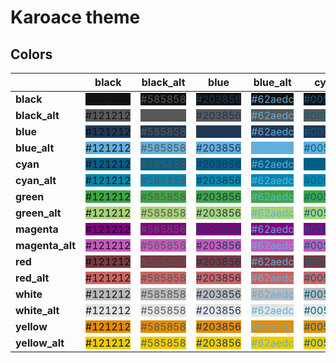 # Karoace theme

## Colors

| | black | black_alt | blue | blue_alt | cyan | cyan_alt | green | green_alt | magenta | magenta_alt | red | red_alt | white | white_alt | yellow | yellow_alt |
| - | - | - | - | - | - | - | - | - | - | - | - | - | - | - | - | - |
| **black** | <span style="background-color:#121212; color:#121212">#121212</span> | <span style="background-color:#121212; color:#585858">#585858</span> | <span style="background-color:#121212; color:#203856">#203856</span> | <span style="background-color:#121212; color:#62aedc">#62aedc</span> | <span style="background-color:#121212; color:#005F87">#005F87</span> | <span style="background-color:#121212; color:#0087AF">#0087AF</span> | <span style="background-color:#121212; color:#3da542">#3da542</span> | <span style="background-color:#121212; color:#a6d378">#a6d378</span> | <span style="background-color:#121212; color:#800080">#800080</span> | <span style="background-color:#121212; color:#C25ABD">#C25ABD</span> | <span style="background-color:#121212; color:#7a3842">#7a3842</span> | <span style="background-color:#121212; color:#cb6362">#cb6362</span> | <span style="background-color:#121212; color:#b9b9b9">#b9b9b9</span> | <span style="background-color:#121212; color:#E4E4E4">#E4E4E4</span> | <span style="background-color:#121212; color:#e28c00">#e28c00</span> | <span style="background-color:#121212; color:#eccd00">#eccd00</span> |
| **black_alt** | <span style="background-color:#585858; color:#121212">#121212</span> | <span style="background-color:#585858; color:#585858">#585858</span> | <span style="background-color:#585858; color:#203856">#203856</span> | <span style="background-color:#585858; color:#62aedc">#62aedc</span> | <span style="background-color:#585858; color:#005F87">#005F87</span> | <span style="background-color:#585858; color:#0087AF">#0087AF</span> | <span style="background-color:#585858; color:#3da542">#3da542</span> | <span style="background-color:#585858; color:#a6d378">#a6d378</span> | <span style="background-color:#585858; color:#800080">#800080</span> | <span style="background-color:#585858; color:#C25ABD">#C25ABD</span> | <span style="background-color:#585858; color:#7a3842">#7a3842</span> | <span style="background-color:#585858; color:#cb6362">#cb6362</span> | <span style="background-color:#585858; color:#b9b9b9">#b9b9b9</span> | <span style="background-color:#585858; color:#E4E4E4">#E4E4E4</span> | <span style="background-color:#585858; color:#e28c00">#e28c00</span> | <span style="background-color:#585858; color:#eccd00">#eccd00</span> |
| **blue** | <span style="background-color:#203856; color:#121212">#121212</span> | <span style="background-color:#203856; color:#585858">#585858</span> | <span style="background-color:#203856; color:#203856">#203856</span> | <span style="background-color:#203856; color:#62aedc">#62aedc</span> | <span style="background-color:#203856; color:#005F87">#005F87</span> | <span style="background-color:#203856; color:#0087AF">#0087AF</span> | <span style="background-color:#203856; color:#3da542">#3da542</span> | <span style="background-color:#203856; color:#a6d378">#a6d378</span> | <span style="background-color:#203856; color:#800080">#800080</span> | <span style="background-color:#203856; color:#C25ABD">#C25ABD</span> | <span style="background-color:#203856; color:#7a3842">#7a3842</span> | <span style="background-color:#203856; color:#cb6362">#cb6362</span> | <span style="background-color:#203856; color:#b9b9b9">#b9b9b9</span> | <span style="background-color:#203856; color:#E4E4E4">#E4E4E4</span> | <span style="background-color:#203856; color:#e28c00">#e28c00</span> | <span style="background-color:#203856; color:#eccd00">#eccd00</span> |
| **blue_alt** | <span style="background-color:#62aedc; color:#121212">#121212</span> | <span style="background-color:#62aedc; color:#585858">#585858</span> | <span style="background-color:#62aedc; color:#203856">#203856</span> | <span style="background-color:#62aedc; color:#62aedc">#62aedc</span> | <span style="background-color:#62aedc; color:#005F87">#005F87</span> | <span style="background-color:#62aedc; color:#0087AF">#0087AF</span> | <span style="background-color:#62aedc; color:#3da542">#3da542</span> | <span style="background-color:#62aedc; color:#a6d378">#a6d378</span> | <span style="background-color:#62aedc; color:#800080">#800080</span> | <span style="background-color:#62aedc; color:#C25ABD">#C25ABD</span> | <span style="background-color:#62aedc; color:#7a3842">#7a3842</span> | <span style="background-color:#62aedc; color:#cb6362">#cb6362</span> | <span style="background-color:#62aedc; color:#b9b9b9">#b9b9b9</span> | <span style="background-color:#62aedc; color:#E4E4E4">#E4E4E4</span> | <span style="background-color:#62aedc; color:#e28c00">#e28c00</span> | <span style="background-color:#62aedc; color:#eccd00">#eccd00</span> |
| **cyan** | <span style="background-color:#005F87; color:#121212">#121212</span> | <span style="background-color:#005F87; color:#585858">#585858</span> | <span style="background-color:#005F87; color:#203856">#203856</span> | <span style="background-color:#005F87; color:#62aedc">#62aedc</span> | <span style="background-color:#005F87; color:#005F87">#005F87</span> | <span style="background-color:#005F87; color:#0087AF">#0087AF</span> | <span style="background-color:#005F87; color:#3da542">#3da542</span> | <span style="background-color:#005F87; color:#a6d378">#a6d378</span> | <span style="background-color:#005F87; color:#800080">#800080</span> | <span style="background-color:#005F87; color:#C25ABD">#C25ABD</span> | <span style="background-color:#005F87; color:#7a3842">#7a3842</span> | <span style="background-color:#005F87; color:#cb6362">#cb6362</span> | <span style="background-color:#005F87; color:#b9b9b9">#b9b9b9</span> | <span style="background-color:#005F87; color:#E4E4E4">#E4E4E4</span> | <span style="background-color:#005F87; color:#e28c00">#e28c00</span> | <span style="background-color:#005F87; color:#eccd00">#eccd00</span> |
| **cyan_alt** | <span style="background-color:#0087AF; color:#121212">#121212</span> | <span style="background-color:#0087AF; color:#585858">#585858</span> | <span style="background-color:#0087AF; color:#203856">#203856</span> | <span style="background-color:#0087AF; color:#62aedc">#62aedc</span> | <span style="background-color:#0087AF; color:#005F87">#005F87</span> | <span style="background-color:#0087AF; color:#0087AF">#0087AF</span> | <span style="background-color:#0087AF; color:#3da542">#3da542</span> | <span style="background-color:#0087AF; color:#a6d378">#a6d378</span> | <span style="background-color:#0087AF; color:#800080">#800080</span> | <span style="background-color:#0087AF; color:#C25ABD">#C25ABD</span> | <span style="background-color:#0087AF; color:#7a3842">#7a3842</span> | <span style="background-color:#0087AF; color:#cb6362">#cb6362</span> | <span style="background-color:#0087AF; color:#b9b9b9">#b9b9b9</span> | <span style="background-color:#0087AF; color:#E4E4E4">#E4E4E4</span> | <span style="background-color:#0087AF; color:#e28c00">#e28c00</span> | <span style="background-color:#0087AF; color:#eccd00">#eccd00</span> |
| **green** | <span style="background-color:#3da542; color:#121212">#121212</span> | <span style="background-color:#3da542; color:#585858">#585858</span> | <span style="background-color:#3da542; color:#203856">#203856</span> | <span style="background-color:#3da542; color:#62aedc">#62aedc</span> | <span style="background-color:#3da542; color:#005F87">#005F87</span> | <span style="background-color:#3da542; color:#0087AF">#0087AF</span> | <span style="background-color:#3da542; color:#3da542">#3da542</span> | <span style="background-color:#3da542; color:#a6d378">#a6d378</span> | <span style="background-color:#3da542; color:#800080">#800080</span> | <span style="background-color:#3da542; color:#C25ABD">#C25ABD</span> | <span style="background-color:#3da542; color:#7a3842">#7a3842</span> | <span style="background-color:#3da542; color:#cb6362">#cb6362</span> | <span style="background-color:#3da542; color:#b9b9b9">#b9b9b9</span> | <span style="background-color:#3da542; color:#E4E4E4">#E4E4E4</span> | <span style="background-color:#3da542; color:#e28c00">#e28c00</span> | <span style="background-color:#3da542; color:#eccd00">#eccd00</span> |
| **green_alt** | <span style="background-color:#a6d378; color:#121212">#121212</span> | <span style="background-color:#a6d378; color:#585858">#585858</span> | <span style="background-color:#a6d378; color:#203856">#203856</span> | <span style="background-color:#a6d378; color:#62aedc">#62aedc</span> | <span style="background-color:#a6d378; color:#005F87">#005F87</span> | <span style="background-color:#a6d378; color:#0087AF">#0087AF</span> | <span style="background-color:#a6d378; color:#3da542">#3da542</span> | <span style="background-color:#a6d378; color:#a6d378">#a6d378</span> | <span style="background-color:#a6d378; color:#800080">#800080</span> | <span style="background-color:#a6d378; color:#C25ABD">#C25ABD</span> | <span style="background-color:#a6d378; color:#7a3842">#7a3842</span> | <span style="background-color:#a6d378; color:#cb6362">#cb6362</span> | <span style="background-color:#a6d378; color:#b9b9b9">#b9b9b9</span> | <span style="background-color:#a6d378; color:#E4E4E4">#E4E4E4</span> | <span style="background-color:#a6d378; color:#e28c00">#e28c00</span> | <span style="background-color:#a6d378; color:#eccd00">#eccd00</span> |
| **magenta** | <span style="background-color:#800080; color:#121212">#121212</span> | <span style="background-color:#800080; color:#585858">#585858</span> | <span style="background-color:#800080; color:#203856">#203856</span> | <span style="background-color:#800080; color:#62aedc">#62aedc</span> | <span style="background-color:#800080; color:#005F87">#005F87</span> | <span style="background-color:#800080; color:#0087AF">#0087AF</span> | <span style="background-color:#800080; color:#3da542">#3da542</span> | <span style="background-color:#800080; color:#a6d378">#a6d378</span> | <span style="background-color:#800080; color:#800080">#800080</span> | <span style="background-color:#800080; color:#C25ABD">#C25ABD</span> | <span style="background-color:#800080; color:#7a3842">#7a3842</span> | <span style="background-color:#800080; color:#cb6362">#cb6362</span> | <span style="background-color:#800080; color:#b9b9b9">#b9b9b9</span> | <span style="background-color:#800080; color:#E4E4E4">#E4E4E4</span> | <span style="background-color:#800080; color:#e28c00">#e28c00</span> | <span style="background-color:#800080; color:#eccd00">#eccd00</span> |
| **magenta_alt** | <span style="background-color:#C25ABD; color:#121212">#121212</span> | <span style="background-color:#C25ABD; color:#585858">#585858</span> | <span style="background-color:#C25ABD; color:#203856">#203856</span> | <span style="background-color:#C25ABD; color:#62aedc">#62aedc</span> | <span style="background-color:#C25ABD; color:#005F87">#005F87</span> | <span style="background-color:#C25ABD; color:#0087AF">#0087AF</span> | <span style="background-color:#C25ABD; color:#3da542">#3da542</span> | <span style="background-color:#C25ABD; color:#a6d378">#a6d378</span> | <span style="background-color:#C25ABD; color:#800080">#800080</span> | <span style="background-color:#C25ABD; color:#C25ABD">#C25ABD</span> | <span style="background-color:#C25ABD; color:#7a3842">#7a3842</span> | <span style="background-color:#C25ABD; color:#cb6362">#cb6362</span> | <span style="background-color:#C25ABD; color:#b9b9b9">#b9b9b9</span> | <span style="background-color:#C25ABD; color:#E4E4E4">#E4E4E4</span> | <span style="background-color:#C25ABD; color:#e28c00">#e28c00</span> | <span style="background-color:#C25ABD; color:#eccd00">#eccd00</span> |
| **red** | <span style="background-color:#7a3842; color:#121212">#121212</span> | <span style="background-color:#7a3842; color:#585858">#585858</span> | <span style="background-color:#7a3842; color:#203856">#203856</span> | <span style="background-color:#7a3842; color:#62aedc">#62aedc</span> | <span style="background-color:#7a3842; color:#005F87">#005F87</span> | <span style="background-color:#7a3842; color:#0087AF">#0087AF</span> | <span style="background-color:#7a3842; color:#3da542">#3da542</span> | <span style="background-color:#7a3842; color:#a6d378">#a6d378</span> | <span style="background-color:#7a3842; color:#800080">#800080</span> | <span style="background-color:#7a3842; color:#C25ABD">#C25ABD</span> | <span style="background-color:#7a3842; color:#7a3842">#7a3842</span> | <span style="background-color:#7a3842; color:#cb6362">#cb6362</span> | <span style="background-color:#7a3842; color:#b9b9b9">#b9b9b9</span> | <span style="background-color:#7a3842; color:#E4E4E4">#E4E4E4</span> | <span style="background-color:#7a3842; color:#e28c00">#e28c00</span> | <span style="background-color:#7a3842; color:#eccd00">#eccd00</span> |
| **red_alt** | <span style="background-color:#cb6362; color:#121212">#121212</span> | <span style="background-color:#cb6362; color:#585858">#585858</span> | <span style="background-color:#cb6362; color:#203856">#203856</span> | <span style="background-color:#cb6362; color:#62aedc">#62aedc</span> | <span style="background-color:#cb6362; color:#005F87">#005F87</span> | <span style="background-color:#cb6362; color:#0087AF">#0087AF</span> | <span style="background-color:#cb6362; color:#3da542">#3da542</span> | <span style="background-color:#cb6362; color:#a6d378">#a6d378</span> | <span style="background-color:#cb6362; color:#800080">#800080</span> | <span style="background-color:#cb6362; color:#C25ABD">#C25ABD</span> | <span style="background-color:#cb6362; color:#7a3842">#7a3842</span> | <span style="background-color:#cb6362; color:#cb6362">#cb6362</span> | <span style="background-color:#cb6362; color:#b9b9b9">#b9b9b9</span> | <span style="background-color:#cb6362; color:#E4E4E4">#E4E4E4</span> | <span style="background-color:#cb6362; color:#e28c00">#e28c00</span> | <span style="background-color:#cb6362; color:#eccd00">#eccd00</span> |
| **white** | <span style="background-color:#b9b9b9; color:#121212">#121212</span> | <span style="background-color:#b9b9b9; color:#585858">#585858</span> | <span style="background-color:#b9b9b9; color:#203856">#203856</span> | <span style="background-color:#b9b9b9; color:#62aedc">#62aedc</span> | <span style="background-color:#b9b9b9; color:#005F87">#005F87</span> | <span style="background-color:#b9b9b9; color:#0087AF">#0087AF</span> | <span style="background-color:#b9b9b9; color:#3da542">#3da542</span> | <span style="background-color:#b9b9b9; color:#a6d378">#a6d378</span> | <span style="background-color:#b9b9b9; color:#800080">#800080</span> | <span style="background-color:#b9b9b9; color:#C25ABD">#C25ABD</span> | <span style="background-color:#b9b9b9; color:#7a3842">#7a3842</span> | <span style="background-color:#b9b9b9; color:#cb6362">#cb6362</span> | <span style="background-color:#b9b9b9; color:#b9b9b9">#b9b9b9</span> | <span style="background-color:#b9b9b9; color:#E4E4E4">#E4E4E4</span> | <span style="background-color:#b9b9b9; color:#e28c00">#e28c00</span> | <span style="background-color:#b9b9b9; color:#eccd00">#eccd00</span> |
| **white_alt** | <span style="background-color:#E4E4E4; color:#121212">#121212</span> | <span style="background-color:#E4E4E4; color:#585858">#585858</span> | <span style="background-color:#E4E4E4; color:#203856">#203856</span> | <span style="background-color:#E4E4E4; color:#62aedc">#62aedc</span> | <span style="background-color:#E4E4E4; color:#005F87">#005F87</span> | <span style="background-color:#E4E4E4; color:#0087AF">#0087AF</span> | <span style="background-color:#E4E4E4; color:#3da542">#3da542</span> | <span style="background-color:#E4E4E4; color:#a6d378">#a6d378</span> | <span style="background-color:#E4E4E4; color:#800080">#800080</span> | <span style="background-color:#E4E4E4; color:#C25ABD">#C25ABD</span> | <span style="background-color:#E4E4E4; color:#7a3842">#7a3842</span> | <span style="background-color:#E4E4E4; color:#cb6362">#cb6362</span> | <span style="background-color:#E4E4E4; color:#b9b9b9">#b9b9b9</span> | <span style="background-color:#E4E4E4; color:#E4E4E4">#E4E4E4</span> | <span style="background-color:#E4E4E4; color:#e28c00">#e28c00</span> | <span style="background-color:#E4E4E4; color:#eccd00">#eccd00</span> |
| **yellow** | <span style="background-color:#e28c00; color:#121212">#121212</span> | <span style="background-color:#e28c00; color:#585858">#585858</span> | <span style="background-color:#e28c00; color:#203856">#203856</span> | <span style="background-color:#e28c00; color:#62aedc">#62aedc</span> | <span style="background-color:#e28c00; color:#005F87">#005F87</span> | <span style="background-color:#e28c00; color:#0087AF">#0087AF</span> | <span style="background-color:#e28c00; color:#3da542">#3da542</span> | <span style="background-color:#e28c00; color:#a6d378">#a6d378</span> | <span style="background-color:#e28c00; color:#800080">#800080</span> | <span style="background-color:#e28c00; color:#C25ABD">#C25ABD</span> | <span style="background-color:#e28c00; color:#7a3842">#7a3842</span> | <span style="background-color:#e28c00; color:#cb6362">#cb6362</span> | <span style="background-color:#e28c00; color:#b9b9b9">#b9b9b9</span> | <span style="background-color:#e28c00; color:#E4E4E4">#E4E4E4</span> | <span style="background-color:#e28c00; color:#e28c00">#e28c00</span> | <span style="background-color:#e28c00; color:#eccd00">#eccd00</span> |
| **yellow_alt** | <span style="background-color:#eccd00; color:#121212">#121212</span> | <span style="background-color:#eccd00; color:#585858">#585858</span> | <span style="background-color:#eccd00; color:#203856">#203856</span> | <span style="background-color:#eccd00; color:#62aedc">#62aedc</span> | <span style="background-color:#eccd00; color:#005F87">#005F87</span> | <span style="background-color:#eccd00; color:#0087AF">#0087AF</span> | <span style="background-color:#eccd00; color:#3da542">#3da542</span> | <span style="background-color:#eccd00; color:#a6d378">#a6d378</span> | <span style="background-color:#eccd00; color:#800080">#800080</span> | <span style="background-color:#eccd00; color:#C25ABD">#C25ABD</span> | <span style="background-color:#eccd00; color:#7a3842">#7a3842</span> | <span style="background-color:#eccd00; color:#cb6362">#cb6362</span> | <span style="background-color:#eccd00; color:#b9b9b9">#b9b9b9</span> | <span style="background-color:#eccd00; color:#E4E4E4">#E4E4E4</span> | <span style="background-color:#eccd00; color:#e28c00">#e28c00</span> | <span style="background-color:#eccd00; color:#eccd00">#eccd00</span> |
